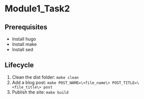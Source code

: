 # Module1_Task2
## Prerequisites
- Install hugo
- Install make
- Install sed
## Lifecycle
1) Clean the dist folder: ```make clean```
2) Add a blog post: ```make POST_NAME=\<file_name\> POST_TITLE=\<file_title\> post```
3) Publish the site: ```make build```
